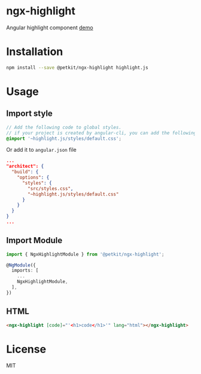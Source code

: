 # ngx-highlight
Angular highlight component [demo](https://stackblitz.com/edit/angular-ngx-highlight)

# Installation
```bash
npm install --save @petkit/ngx-highlight highlight.js
```

# Usage
## Import style

```scss
// Add the following code to global styles.
// if your project is created by angular-cli, you can add the following code to 'style.scss' in src dir.
@import '~highlight.js/styles/default.css';
```

Or add it to `angular.json` file

```json
...
"architect": {
  "build": {
    "options": {
      "styles": {
        "src/styles.css",
        "~highlight.js/styles/default.css"
      }
    }
  }
}
...
```

## Import Module

```ts
import { NgxHighlightModule } from '@petkit/ngx-highlight';

@NgModule({
  imports: [
    ...
    NgxHighlightModule,
  ],
})
```

## HTML

```html
<ngx-highlight [code]="'<h1>code</h1>'" lang="html"></ngx-highlight>
```

# License
MIT
